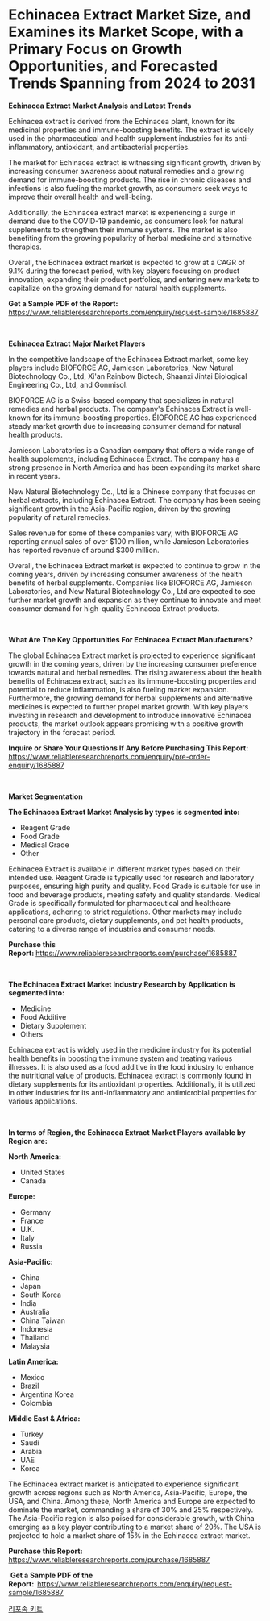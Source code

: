 <p><h1>Echinacea Extract Market Size, and Examines its Market Scope, with a Primary Focus on Growth Opportunities, and Forecasted Trends Spanning from 2024 to 2031</h1></p><p><strong>Echinacea Extract Market Analysis and Latest Trends</strong></p>
<p><p>Echinacea extract is derived from the Echinacea plant, known for its medicinal properties and immune-boosting benefits. The extract is widely used in the pharmaceutical and health supplement industries for its anti-inflammatory, antioxidant, and antibacterial properties.</p><p>The market for Echinacea extract is witnessing significant growth, driven by increasing consumer awareness about natural remedies and a growing demand for immune-boosting products. The rise in chronic diseases and infections is also fueling the market growth, as consumers seek ways to improve their overall health and well-being.</p><p>Additionally, the Echinacea extract market is experiencing a surge in demand due to the COVID-19 pandemic, as consumers look for natural supplements to strengthen their immune systems. The market is also benefiting from the growing popularity of herbal medicine and alternative therapies.</p><p>Overall, the Echinacea extract market is expected to grow at a CAGR of 9.1% during the forecast period, with key players focusing on product innovation, expanding their product portfolios, and entering new markets to capitalize on the growing demand for natural health supplements.</p></p>
<p><strong>Get a Sample PDF of the Report:&nbsp;</strong> <a href="https://www.reliableresearchreports.com/enquiry/request-sample/1685887">https://www.reliableresearchreports.com/enquiry/request-sample/1685887</a></p>
<p>&nbsp;</p>
<p><strong>Echinacea Extract Major Market Players</strong></p>
<p><p>In the competitive landscape of the Echinacea Extract market, some key players include BIOFORCE AG, Jamieson Laboratories, New Natural Biotechnology Co., Ltd, Xi'an Rainbow Biotech, Shaanxi Jintai Biological Engineering Co., Ltd, and Gonmisol. </p><p>BIOFORCE AG is a Swiss-based company that specializes in natural remedies and herbal products. The company's Echinacea Extract is well-known for its immune-boosting properties. BIOFORCE AG has experienced steady market growth due to increasing consumer demand for natural health products.</p><p>Jamieson Laboratories is a Canadian company that offers a wide range of health supplements, including Echinacea Extract. The company has a strong presence in North America and has been expanding its market share in recent years.</p><p>New Natural Biotechnology Co., Ltd is a Chinese company that focuses on herbal extracts, including Echinacea Extract. The company has been seeing significant growth in the Asia-Pacific region, driven by the growing popularity of natural remedies.</p><p>Sales revenue for some of these companies vary, with BIOFORCE AG reporting annual sales of over $100 million, while Jamieson Laboratories has reported revenue of around $300 million.</p><p>Overall, the Echinacea Extract market is expected to continue to grow in the coming years, driven by increasing consumer awareness of the health benefits of herbal supplements. Companies like BIOFORCE AG, Jamieson Laboratories, and New Natural Biotechnology Co., Ltd are expected to see further market growth and expansion as they continue to innovate and meet consumer demand for high-quality Echinacea Extract products.</p></p>
<p>&nbsp;</p>
<p><strong>What Are The Key Opportunities For Echinacea Extract Manufacturers?</strong></p>
<p><p>The global Echinacea Extract market is projected to experience significant growth in the coming years, driven by the increasing consumer preference towards natural and herbal remedies. The rising awareness about the health benefits of Echinacea extract, such as its immune-boosting properties and potential to reduce inflammation, is also fueling market expansion. Furthermore, the growing demand for herbal supplements and alternative medicines is expected to further propel market growth. With key players investing in research and development to introduce innovative Echinacea products, the market outlook appears promising with a positive growth trajectory in the forecast period.</p></p>
<p><strong>Inquire or Share Your Questions If Any Before Purchasing This Report:</strong> <a href="https://www.reliableresearchreports.com/enquiry/pre-order-enquiry/1685887">https://www.reliableresearchreports.com/enquiry/pre-order-enquiry/1685887</a></p>
<p>&nbsp;</p>
<p><strong>Market Segmentation</strong></p>
<p><strong>The Echinacea Extract Market Analysis by types is segmented into:</strong></p>
<p><ul><li>Reagent Grade</li><li>Food Grade</li><li>Medical Grade</li><li>Other</li></ul></p>
<p><p>Echinacea Extract is available in different market types based on their intended use. Reagent Grade is typically used for research and laboratory purposes, ensuring high purity and quality. Food Grade is suitable for use in food and beverage products, meeting safety and quality standards. Medical Grade is specifically formulated for pharmaceutical and healthcare applications, adhering to strict regulations. Other markets may include personal care products, dietary supplements, and pet health products, catering to a diverse range of industries and consumer needs.</p></p>
<p><strong>Purchase this Report:&nbsp;</strong><a href="https://www.reliableresearchreports.com/purchase/1685887">https://www.reliableresearchreports.com/purchase/1685887</a></p>
<p>&nbsp;</p>
<p><strong>The Echinacea Extract Market Industry Research by Application is segmented into:</strong></p>
<p><ul><li>Medicine</li><li>Food Additive</li><li>Dietary Supplement</li><li>Others</li></ul></p>
<p><p>Echinacea extract is widely used in the medicine industry for its potential health benefits in boosting the immune system and treating various illnesses. It is also used as a food additive in the food industry to enhance the nutritional value of products. Echinacea extract is commonly found in dietary supplements for its antioxidant properties. Additionally, it is utilized in other industries for its anti-inflammatory and antimicrobial properties for various applications.</p></p>
<p>&nbsp;</p>
<p><strong>In terms of Region, the Echinacea Extract Market Players available by Region are:</strong></p>
<p>
    <p> <strong> North America: </strong>
        <ul>
            <li>United States</li>
            <li>Canada</li>
        </ul>
        </p> 
    <p> <strong> Europe: </strong>
        <ul>
            <li>Germany</li>
            <li>France</li>
            <li>U.K.</li>
            <li>Italy</li>
            <li>Russia</li>
        </ul>
        </p> 
    <p> <strong> Asia-Pacific: </strong>
        <ul>
            <li>China</li>
            <li>Japan</li>
            <li>South Korea</li>
            <li>India</li>
            <li>Australia</li>
            <li>China Taiwan</li>
            <li>Indonesia</li>
            <li>Thailand</li>
            <li>Malaysia</li>
        </ul>
        </p> 
    <p> <strong> Latin America: </strong>
        <ul>
            <li>Mexico</li>
            <li>Brazil</li>
            <li>Argentina Korea</li>
            <li>Colombia</li>
        </ul>
        </p> 
    <p> <strong> Middle East & Africa: </strong>
        <ul>
            <li>Turkey</li>
            <li>Saudi</li>
            <li>Arabia</li>
            <li>UAE</li>
            <li>Korea</li>
        </ul>
    </p>
    </p>
<p><p>The Echinacea extract market is anticipated to experience significant growth across regions such as North America, Asia-Pacific, Europe, the USA, and China. Among these, North America and Europe are expected to dominate the market, commanding a share of 30% and 25% respectively. The Asia-Pacific region is also poised for considerable growth, with China emerging as a key player contributing to a market share of 20%. The USA is projected to hold a market share of 15% in the Echinacea extract market.</p></p>
<p><strong>Purchase this Report: </strong><a href="https://www.reliableresearchreports.com/purchase/1685887">https://www.reliableresearchreports.com/purchase/1685887</a></p>
<p>&nbsp;<strong>Get a Sample PDF of the Report:&nbsp;&nbsp;</strong><a href="https://www.reliableresearchreports.com/enquiry/request-sample/1685887">https://www.reliableresearchreports.com/enquiry/request-sample/1685887</a></p>
<p><strong></strong></p>
<p><p><a href="https://medium.com/@robertojones8678/%EB%A6%AC%ED%8F%AC%EC%A2%80-%ED%82%B7-%EC%8B%9C%EC%9E%A5-%EC%84%B1%EA%B3%B5%EC%A0%81%EC%9D%B8-%EB%B9%84%EC%A6%88%EB%8B%88%EC%8A%A4-%EC%A0%84%EB%9E%B5%EC%9D%98-%EC%97%B4%EC%87%A0-2031%EB%85%84%EA%B9%8C%EC%A7%80-%EC%98%88%EC%B8%A1-f81b14533055">리포솜 키트</a></p></p>